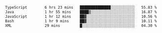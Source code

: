 <!-- <img align='right' src="https://github-readme-stats-eight-rose-90.vercel.app
/api?username=JesusJimenezG&show_icons=true&theme=radical">

### Hi there 👋 My name is Jesús.
- I'm a Computer Engineering student.
- I'm currently working as a Full stack Web developer and native Android Developer.

- Proghead.
- Inlärning svenska
- I also like to translate music on my YouTube channel. [![YouTube Views](https://img.shields.io/youtube/channel/views/UCWnlcC4_sV9Imcy9ysQpxHA?style=social)](https://www.youtube.com/channel/UCWnlcC4_sV9Imcy9ysQpxHA) -->
<!-- ![banner](https://github.com/JesusJimenezG/JesusJimenezG/blob/main/1.png) -->

<!--START_SECTION:waka-->

```txt
TypeScript        6 hrs 23 mins   ██████████████░░░░░░░░░░░   55.83 %
Java              1 hr 55 mins    ████▒░░░░░░░░░░░░░░░░░░░░   16.87 %
JavaScript        1 hr 12 mins    ██▓░░░░░░░░░░░░░░░░░░░░░░   10.56 %
Bash              1 hr 9 mins     ██▓░░░░░░░░░░░░░░░░░░░░░░   10.11 %
XML               29 mins         █░░░░░░░░░░░░░░░░░░░░░░░░   04.30 %
```

<!--END_SECTION:waka-->

<!--
**JesusJimenezG/JesusJimenezG** is a ✨ _special_ ✨ repository because its `README.md` (this file) appears on your GitHub profile.

Here are some ideas to get you started:

- 🔭 I’m currently working on ...
- 🌱 I’m currently learning ...
- 👯 I’m looking to collaborate on ...
- 🤔 I’m looking for help with ...
- 💬 Ask me about ...
- 📫 How to reach me: ...
- 😄 Pronouns: ...
- ⚡ Fun fact: ...
-->
